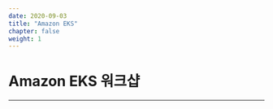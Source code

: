 ```yaml
---
date: 2020-09-03
title: "Amazon EKS"
chapter: false
weight: 1
---
```


# Amazon EKS 워크샵
* * *

